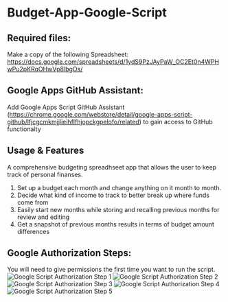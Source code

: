 # Budget-App-Google-Script

## Required files:
Make a copy of the following Spreadsheet: https://docs.google.com/spreadsheets/d/1ydS9PzJAyPaW_OC2Et0n4WPHwPu2pKRqOHwVp8lbgOs/

## Google Apps GitHub Assistant:
Add Google Apps Script GitHub Assistant (https://chrome.google.com/webstore/detail/google-apps-script-github/lfjcgcmkmjjlieihflfhjopckgpelofo/related) to gain access to GitHub functionalty

## Usage & Features
A comprehensive budgeting spreadhseet app that allows the user to keep track of personal finanses.
1) Set up a budget each month and change anything on it month to month.
2) Decide what kind of income to track to better break up where funds come from
3) Easily start new months while storing and recalling previous months for review and editing
4) Get a snapshot of previous months results in terms of budget amount differences

## Google Authorization Steps:
You will need to give permissions the first time you want to run the script.
![Google Script Authorization Step 1](https://user-images.githubusercontent.com/74803363/115067547-b56d2e80-9eb6-11eb-83ef-be47fa632c0d.PNG)
![Google Script Authorization Step 2](https://user-images.githubusercontent.com/74803363/115067554-b69e5b80-9eb6-11eb-88c9-e6bf5b168bf1.PNG)
![Google Script Authorization Step 3](https://user-images.githubusercontent.com/74803363/115067558-b7cf8880-9eb6-11eb-8ea2-3a35f5b43c50.PNG)
![Google Script Authorization Step 4](https://user-images.githubusercontent.com/74803363/115067559-b900b580-9eb6-11eb-8acd-cf12b3ed50d1.PNG)
![Google Script Authorization Step 5](https://user-images.githubusercontent.com/74803363/115067565-baca7900-9eb6-11eb-88ee-7c316b0548de.PNG)
